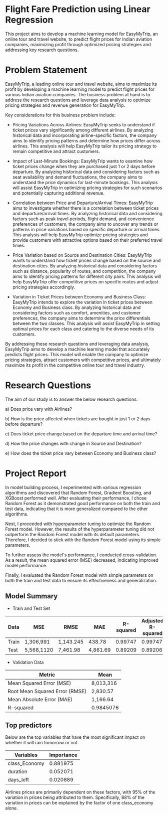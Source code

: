 # Flight Fare Prediction using Linear Regression
This project aims to develop a machine learning model for EasyMyTrip, an online tour and travel website, to predict flight prices for Indian aviation companies, maximizing profit through optimized pricing strategies and addressing key research questions.

# Problem Statement
EasyMyTrip, a leading online tour and travel website, aims to maximize its profit by developing a machine learning model to predict flight prices for various Indian aviation companies. The business problem at hand is to address the research questions and leverage data analysis to optimize pricing strategies and revenue generation for EasyMyTrip.

Key considerations for this business problem include:

* Pricing Variations Across Airlines: EasyMyTrip seeks to understand if ticket prices vary significantly among different airlines. By analyzing historical data and incorporating airline-specific factors, the company aims to identify pricing patterns and determine how prices differ across airlines. This analysis will help EasyMyTrip tailor its pricing strategy to remain competitive and attract customers.

* Impact of Last-Minute Bookings: EasyMyTrip wants to examine how ticket prices change when they are purchased just 1 or 2 days before departure. By analyzing historical data and considering factors such as seat availability and demand fluctuations, the company aims to understand the price dynamics for last-minute bookings. This analysis will assist EasyMyTrip in optimizing pricing strategies for such scenarios and potentially capturing additional revenue.

* Correlation between Price and Departure/Arrival Times: EasyMyTrip aims to investigate whether there is a correlation between ticket prices and departure/arrival times. By analyzing historical data and considering factors such as peak travel periods, flight demand, and convenience preferences of customers, the company aims to uncover any trends or patterns in price variations based on specific departure or arrival times. This analysis will help EasyMyTrip optimize pricing strategies and provide customers with attractive options based on their preferred travel times.

* Price Variation based on Source and Destination Cities: EasyMyTrip wants to understand how ticket prices change based on the source and destination cities. By analyzing historical data and considering factors such as distance, popularity of routes, and competition, the company aims to identify pricing patterns for different city pairs. This analysis will help EasyMyTrip offer competitive prices on specific routes and adjust pricing strategies accordingly.

* Variation in Ticket Prices between Economy and Business Class: EasyMyTrip intends to explore the variation in ticket prices between Economy and Business class. By analyzing historical data and considering factors such as comfort, amenities, and customer preferences, the company aims to determine the price differentials between the two classes. This analysis will assist EasyMyTrip in setting optimal prices for each class and catering to the diverse needs of its customers.

By addressing these research questions and leveraging data analysis, EasyMyTrip aims to develop a machine learning model that accurately predicts flight prices. This model will enable the company to optimize pricing strategies, attract customers with competitive prices, and ultimately maximize its profit in the competitive online tour and travel industry.


# Research Questions

The aim of our study is to answer the below research questions:

a) Does price vary with Airlines?

b) How is the price affected when tickets are bought in just 1 or 2 days before departure?

c) Does ticket price change based on the departure time and arrival time?

d) How the price changes with change in Source and Destination?

e) How does the ticket price vary between Economy and Business class?

# Project Report

In model building process, I experimented with various regression algorithms and discovered that Random Forest, Gradient Boosting, and XGBoost performed well. After evaluating their performance, I chose Random Forest as it demonstrated good performance on both the train and test data, indicating that it is more generalized compared to the other algorithms.

Next, I proceeded with hyperparameter tuning to optimize the Random Forest model. However, the results of the hyperparameter tuning did not outperform the Random Forest model with its default parameters. Therefore, I decided to stick with the Random Forest model using its simple parameters.

To further assess the model's performance, I conducted cross-validation. As a result, the mean squared error (MSE) decreased, indicating improved model performance.

Finally, I evaluated the Random Forest model with simple parameters on both the train and test data to ensure its effectiveness and generalization.

## Model Summary

* Train and Test Set

|Data|	MSE|	RMSE|	MAE|	R-squared	|Adjusted R-squared|
|------|--------|--------|-----------|------------------|---------|
|	Train|	1,306,991	|1,143.245|	438.78|	0.99747|	0.99747|
|	Test|	5,568,1120|	7,461.98|	4,861.69	|0.89209|	0.89206|


* Validation Data

|Metric|	Mean|
|--------|------|
|Mean Squared Error (MSE)|	8,013,316|
|Root Mean Squared Error (RMSE)|	2,830.57|
|	Mean Absolute Error (MAE)|	1,166.64|
|	R-squared|	0.9845076|

## Top predictors
Below are the top variables that have the most significant impact on whether it will rain tomorrow or not.

|Variables	|Importance|
|---------|-------------|
|class_Economy	|0.881975|
|duration|	0.052071|
|days_left|	0.020889|

Airlines prices are primarily dependent on these factors, with 95% of the variation in prices being attributed to them. Specifically, 88% of the variation in prices can be explained by the factor of one class_economy alone.
